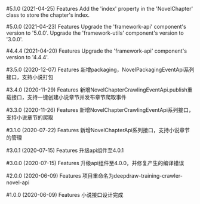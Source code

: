 #5.1.0 (2021-04-25)
Features
Add the 'index' property in the 'NovelChapter' class to store the chapter's index.

#5.0.0 (2021-04-23)
Features
Upgrade the 'framework-api' component's version to '5.0.0'.
Upgrade the 'framework-utils' component's version to '3.0.0'.

#4.4.4 (2021-04-20)
Features
Upgrade the 'framework-api' component's version to '4.4.4'.

#3.5.0 (2020-12-07)
Features
新增packaging，NovelPackagingEventApi系列接口，支持小说打包

#3.4.0 (2020-11-29)
Features
新增NovelChapterCrawlingEventApi.publish重载接口，支持一键创建小说章节并发布章节爬取事件

#3.3.0 (2020-11-26)
Features
新增NovelChapterCrawlingEventApi系列接口，支持小说章节的爬取

#3.1.0 (2020-07-22)
Features
新增NovelChapterApi系列接口，支持小说章节的管理

#3.0.1 (2020-07-15)
Features
升级api组件至4.0.1

#3.0.0 (2020-07-15)
Features
升级api组件至4.0.0，并修复产生的编译错误

#2.0.0 (2020-06-09)
Features
项目重命名为deepdraw-training-crawler-novel-api

#1.0.0 (2020-06-09)
Features
小说接口设计完成